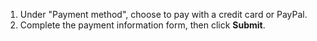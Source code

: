 1. Under "Payment method", choose to pay with a credit card or PayPal.
1. Complete the payment information form, then click **Submit**.
